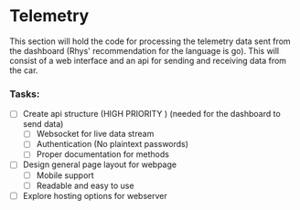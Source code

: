 # Telemetry
This section will hold the code for processing the telemetry data sent from the dashboard (Rhys' recommendation for the language is go). This will consist of a web interface and an api for sending and receiving data from the car. 

### Tasks:
- [ ] Create api structure (HIGH PRIORITY ) (needed for the dashboard to send data)
	- [ ] Websocket for live data stream
	- [ ] Authentication (No plaintext passwords)
	- [ ] Proper documentation for methods
- [ ] Design general page layout for webpage
	- [ ] Mobile support 
	- [ ] Readable and easy  to use
- [ ] Explore hosting options for webserver